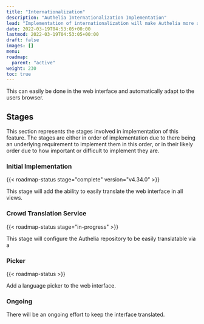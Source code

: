 ```yaml
---
title: "Internationalization"
description: "Authelia Internationalization Implementation"
lead: "Implementation of internationalization will make Authelia more accessible to more people."
date: 2022-03-19T04:53:05+00:00
lastmod: 2022-03-19T04:53:05+00:00
draft: false
images: []
menu:
roadmap:
  parent: "active"
weight: 230
toc: true
---
```


This can easily be done in the web interface and automatically adapt to the users browser.

## Stages

This section represents the stages involved in implementation of this feature. The stages are either in order of
implementation due to there being an underlying requirement to implement them in this order, or in their likely order
due to how important or difficult to implement they are.

### Initial Implementation

{{< roadmap-status stage="complete" version="v4.34.0" >}}

This stage will add the ability to easily translate the web interface in all views.

### Crowd Translation Service

{{< roadmap-status stage="in-progress" >}}

This stage will configure the Authelia repository to be easily translatable via a

### Picker

{{< roadmap-status >}}

Add a language picker to the web interface.

### Ongoing

There will be an ongoing effort to keep the interface translated.
